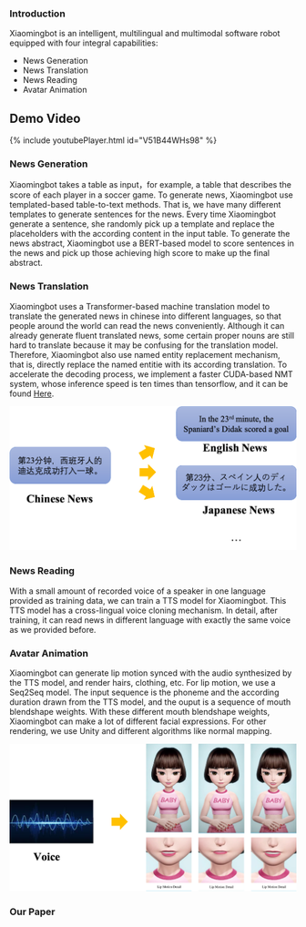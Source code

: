 ### Introduction

Xiaomingbot is an intelligent, multilingual and multimodal software robot equipped with four integral capabilities: 

- News Generation
- News Translation
- News Reading 
- Avatar Animation

## Demo Video

{% include youtubePlayer.html id="V51B44WHs98" %}

### News Generation

Xiaomingbot takes a table as input，for example, a table that describes the score of each player in a soccer game.
To generate news, Xiaomingbot use templated-based table-to-text methods.
That is, we have many different templates to generate sentences for the news.
Every time Xiaomingbot generate a sentence, she randomly pick up a template and replace the placeholders with the according content in the input table.
To generate the news abstract, Xiaomingbot use a BERT-based model to score sentences in the news and pick up those achieving high score to make up the final abstract.

### News Translation

Xiaomingbot uses a Transformer-based machine translation model to translate the generated news in chinese into different languages, so that people around the world can read the news conveniently.
Although it can already generate fluent translated news, some certain proper nouns are still hard to translate because it may be confusing for the translation model.
Therefore, Xiaomingbot also use named entity replacement mechanism, that is, directly replace the named entitie with its according translation.
To accelerate the decoding process, we implement a faster CUDA-based NMT system, whose inference speed is ten times than tensorflow, and it can be found [Here](https://github.com/bytedance/byseqlib).

![image](https://github.com/xiaomingbot/xiaomingbot.github.io/blob/master/IMG/nmt.png)

### News Reading

With a small amount of recorded voice of a speaker in one language provided as training data, we can train a TTS model for Xiaomingbot.
This TTS model has a cross-lingual voice cloning mechanism.
In detail, after training, it can read news in different language with exactly the same voice as we provided before.

### Avatar Animation

Xiaomingbot can generate lip motion synced with the audio synthesized by the TTS model, and render hairs, clothing, etc.
For lip motion, we use a Seq2Seq model.
The input sequence is the phoneme and the according duration drawn from the TTS model, and the ouput is a sequence of mouth blendshape weights.
With these different mouth blendshape weights, Xiaomingbot can make a lot of different facial expressions.
For other rendering, we use Unity and different algorithms like normal mapping.

![image](https://github.com/xiaomingbot/xiaomingbot.github.io/blob/master/IMG/avatar.png)

### Our Paper

